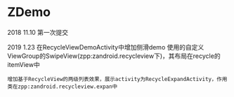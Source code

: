 # ZDemo

2018 11.10 第一次提交


2019 1.23 
	在RecycleViewDemoActivity中增加侧滑demo
	使用的自定义ViewGroup的SwipeView(zpp:zandroid.recycleview下)，其布局在recycle的itemView中

	增加基于RecycleView的两级列表效果，展示activity为RecycleExpandActivity，作用类在zpp:zandroid.recycleview.expan中